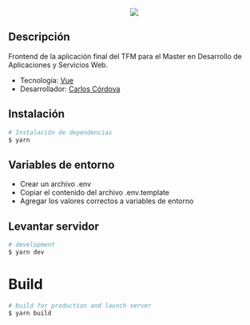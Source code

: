 <p align="center">
  <img src="https://keystoneacademic-res.cloudinary.com/image/upload/element/14/146414_VIU_Cover_Cover.jpg" />
</p>

## Descripción

Frontend de la aplicación final del TFM para el Master en Desarrollo de Aplicaciones y Servicios Web.
- Tecnología: [Vue](https://vuejs.org/)
- Desarrollador:  [Carlos Córdova](https://carlosc.dev)

## Instalación

```bash
# Instalación de dependencias
$ yarn
```

## Variables de entorno
- Crear un archivo .env
- Copiar el contenido del archivo .env.template
- Agregar los valores correctos a variables de entorno

## Levantar servidor

```bash
# development
$ yarn dev
```
# Build

```bash
# build for production and launch server
$ yarn build
```
